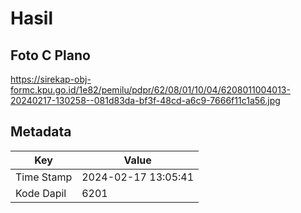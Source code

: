 # Hasil

## Foto C Plano

https://sirekap-obj-formc.kpu.go.id/1e82/pemilu/pdpr/62/08/01/10/04/6208011004013-20240217-130258--081d83da-bf3f-48cd-a6c9-7666f11c1a56.jpg


## Metadata

| Key        | Value               |
| ---------- | ------------------- |
| Time Stamp | 2024-02-17 13:05:41 |
| Kode Dapil | 6201                |



